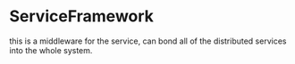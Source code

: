 ServiceFramework
=================

this is a middleware for the service, 
can bond all of the distributed services into the whole system.
